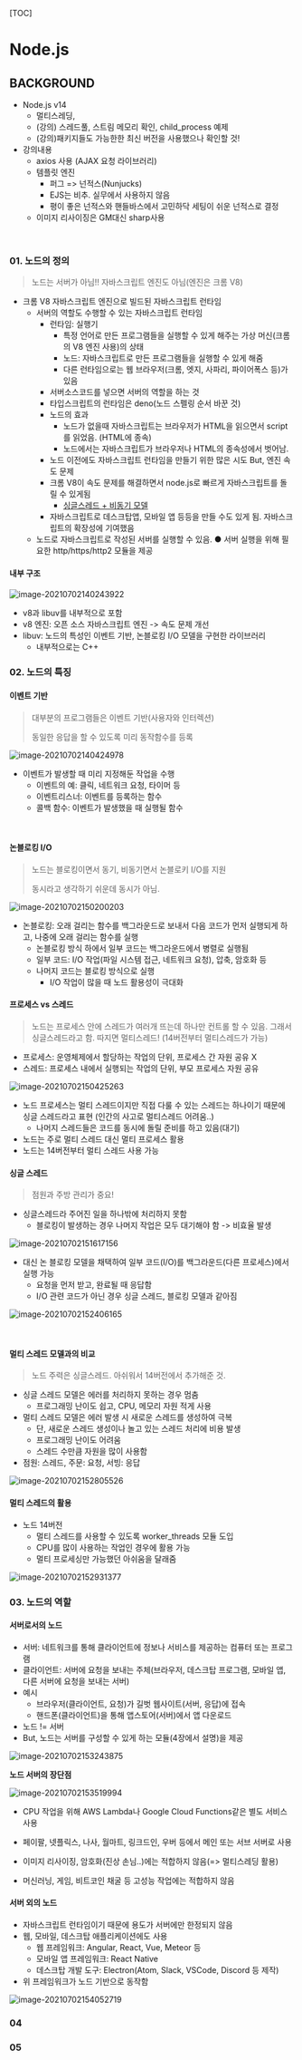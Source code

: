 [TOC]

# Node.js

## BACKGROUND

- Node.js v14
  - 멀티스레딩,
  - (강의) 스레드풀, 스트림 메모리 확인, child_process 예제
  - (강의)패키지들도 가능한한 최신 버전을 사용했으나 확인할 것!
- 강의내용
  - axios 사용 (AJAX 요청 라이브러리)
  - 템플릿 엔진
    - 퍼그 => 넌적스(Nunjucks)
    - EJS는 비추. 실무에서 사용하지 않음 
    - 평이 좋은 넌적스와 핸들바스에서 고민하닥 세팅이 쉬운 넌적스로 결정
  - 이미지 리사이징은 GM대신 sharp사용

<br>

### 01. 노드의 정의

> 노드는 서버가 아님!! 자바스크립트 엔진도 아님(엔진은 크롬 V8)

- 크롬 V8 자바스크립트 엔진으로 빌드된 자바스크립트 런타임
  - 서버의 역할도 수행할 수 있는 자바스크립트 런타임
    - 런타임: 실행기
      - 특정 언어로 만든 프로그램들을 실행할 수 있게 해주는 가상 머신(크롬의 V8 엔진 사용)의 상태
      -  노드: 자바스크립트로 만든 프로그램들을 실행할 수 있게 해줌
      - 다른 런타임으로는 웹 브라우저(크롬, 엣지, 사파리, 파이어폭스 등)가 있음
    - 서버소스코드를 넣으면 서버의 역할을 하는 것
    - 타입스크립트의 런타임은 deno(노드 스펠링 순서 바꾼 것)
    - 노드의 효과
      - 노드가 없을때 자바스크립트는 브라우저가 HTML을 읽으면서 script를 읽었음. (HTML에 종속)
      - 노드에서는 자바스크립트가 브라우저나 HTML의 종속성에서 벗어남. 
    - 노드 이전에도 자바스크립트 런타임을 만들기 위한 많은 시도 But, 엔진 속도 문제
    - 크롬 V8이 속도 문제를 해결하면서 node.js로 빠르게 자바스크립트를 돌릴 수 있게됨
      - <u>싱글스레드 + 비동기 모델</u>
    - 자바스크립트로 데스크탑앱, 모바일 앱 등등을 만들 수도 있게 됨. 자바스크립트의 확장성에 기여했음
  - 노드로 자바스크립트로 작성된 서버를 실행할 수 있음.
    ● 서버 실행을 위해 필요한 http/https/http2 모듈을 제공

#### 내부 구조

![image-20210702140243922](node_js_01_background.assets/image-20210702140243922.png)

- v8과 libuv를 내부적으로 포함
- v8 엔진: 오픈 소스 자바스크립트 엔진 -> 속도 문제 개선
- libuv: 노드의 특성인 이벤트 기반, 논블로킹 I/O 모델을 구현한 라이브러리
  - 내부적으로는 C++



### 02. 노드의 특징

#### 이벤트 기반

> 대부분의 프로그램들은 이벤트 기반(사용자와 인터렉션)
>
> 동일한 응답을 할 수 있도록 미리 동작함수를 등록

![image-20210702140424978](node_js_01_background.assets/image-20210702140424978.png)

- 이벤트가 발생할 때 미리 지정해둔 작업을 수행
  - 이벤트의 예: 클릭, 네트워크 요청, 타이머 등
  - 이벤트리스너: 이벤트를 등록하는 함수
  - 콜백 함수: 이벤트가 발생했을 때 실행될 함수

<br>

#### 논블로킹 I/O

> 노드는 블로킹이면서 동기, 비동기면서 논블로키 I/O를 지원
>
> 동시라고 생각하기 쉬운데 동시가 아님.

![image-20210702150200203](node_js_01_background.assets/image-20210702150200203.png)

- 논블로킹: 오래 걸리는 함수를 백그라운드로 보내서 다음 코드가 먼저 실행되게 하고, 나중에 오래 걸리는 함수를 실행
  - 논블로킹 방식 하에서 일부 코드는 백그라운드에서 병렬로 실행됨
  - 일부 코드: I/O 작업(파일 시스템 접근, 네트워크 요청), 압축, 암호화 등
  - 나머지 코드는 블로킹 방식으로 실행
    - I/O 작업이 많을 때 노드 활용성이 극대화

#### 프로세스 vs 스레드

> 노드는 프로세스 안에 스레드가 여러개 뜨는데 하나만 컨트롤 할 수 있음. 그래서 싱글스레드라고 함. 따지면 멀티스레드! (14버전부터 멀티스레드가 가능)

- 프로세스: 운영체제에서 할당하는 작업의 단위, 프로세스 간 자원 공유 X
- 스레드: 프로세스 내에서 실행되는 작업의 단위, 부모 프로세스 자원 공유

![image-20210702150425263](node_js_01_background.assets/image-20210702150425263.png)

- 노드 프로세스는 멀티 스레드이지만 직접 다룰 수 있는 스레드는 하나이기 때문에 싱글 스레드라고 표현 (인간의 사고로 멀티스레드 어려움..)
  - 나머지 스레드들은 코드를 동시에 돌릴 준비를 하고 있음(대기)
- 노드는 주로 멀티 스레드 대신 멀티 프로세스 활용 
- 노드는 14버전부터 멀티 스레드 사용 가능

#### 싱글 스레드

> 점원과 주방 관리가 중요!

- 싱글스레드라 주어진 일을 하나밖에 처리하지 못함
  - 블로킹이 발생하는 경우 나머지 작업은 모두 대기해야 함 -> 비효율 발생

![image-20210702151617156](node_js_01_background.assets/image-20210702151617156.png)

- 대신 논 블로킹 모델을 채택하여 일부 코드(I/O)를 백그라운드(다른 프로세스)에서 실행 가능
  - 요청을 먼저 받고, 완료될 때 응답함
  - I/O 관련 코드가 아닌 경우 싱글 스레드, 블로킹 모델과 같아짐

![image-20210702152406165](node_js_01_background.assets/image-20210702152406165.png)

<br>

#### 멀티 스레드 모델과의 비교

> 노드 주력은 싱글스레드. 아쉬워서 14버전에서 추가해준 것.

- 싱글 스레드 모델은 에러를 처리하지 못하는 경우 멈춤
  - 프로그래밍 난이도 쉽고, CPU, 메모리 자원 적게 사용
- 멀티 스레드 모델은 에러 발생 시 새로운 스레드를 생성하여 극복
  - 단, 새로운 스레드 생성이나 놀고 있는 스레드 처리에 비용 발생
  - 프로그래밍 난이도 어려움
  - 스레드 수만큼 자원을 많이 사용함
- 점원:  스레드, 주문: 요청, 서빙: 응답

![image-20210702152805526](node_js_01_background.assets/image-20210702152805526.png)

#### 멀티 스레드의 활용

- 노드 14버전
  - 멀티 스레드를 사용할 수 있도록 worker_threads 모듈 도입
  - CPU를 많이 사용하는 작업인 경우에 활용 가능
  - 멀티 프로세싱만 가능했던 아쉬움을 달래줌

![image-20210702152931377](node_js_01_background.assets/image-20210702152931377.png)

### 03. 노드의 역할

#### 서버로서의 노드

- 서버: 네트워크를 통해 클라이언트에 정보나 서비스를 제공하는 컴퓨터 또는 프로그램
- 클라이언트: 서버에 요청을 보내는 주체(브라우저, 데스크탑 프로그램, 모바일 앱,
  다른 서버에 요청을 보내는 서버)
- 예시
  - 브라우저(클라이언트, 요청)가 길벗 웹사이트(서버, 응답)에 접속
  - 핸드폰(클라이언트)을 통해 앱스토어(서버)에서 앱 다운로드
- 노드 != 서버
- But, 노드는 서버를 구성할 수 있게 하는 모듈(4장에서 설명)을 제공

![image-20210702153243875](node_js_01_background.assets/image-20210702153243875.png)



**노드 서버의 장단점**

![image-20210702153519994](node_js_01_background.assets/image-20210702153519994.png)

- CPU 작업을 위해 AWS Lambda나 Google Cloud Functions같은 별도 서비스
  사용

- 페이팔, 넷플릭스, 나사, 월마트, 링크드인, 우버 등에서 메인 또는 서브 서버로 사용
- 이미지 리사이징, 암호화(진상 손님..)에는 적합하지 않음(=> 멀티스레딩 활용)
- 머신러닝, 게임, 비트코인 채굴 등 고성능 작업에는 적합하지 않음

#### 서버 외의 노드

- 자바스크립트 런타임이기 때문에 용도가 서버에만 한정되지 않음
- 웹, 모바일, 데스크탑 애플리케이션에도 사용
  - 웹 프레임워크: Angular, React, Vue, Meteor 등
  - 모바일 앱 프레임워크: React Native
  - 데스크탑 개발 도구: Electron(Atom, Slack, VSCode, Discord 등 제작)
- 위 프레임워크가 노드 기반으로 동작함

![image-20210702154052719](node_js_01_background.assets/image-20210702154052719.png)

### 04

### 05

























